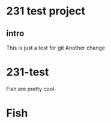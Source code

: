 # 231 test project
## intro
This is just a test for git
Another change
# 231-test
Fish are pretty cool

# Fish 